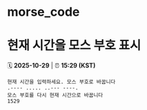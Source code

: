 # morse_code
# 현재 시간을 모스 부호 표시
<!-- MORSE_TIME_START -->
🗓️ **2025-10-29** | ⏰ **15:29 (KST)**

```
현재 시간을 입력하세요. 모스 부호로 바꿉니다
.---- ..... ..--- ----.
모스 부호를 다시 현재 시간으로 바꿉니다
1529
```
<!-- MORSE_TIME_END -->
